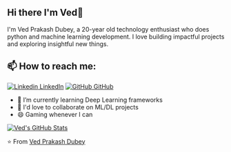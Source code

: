## Hi there I'm Ved👋
I'm Ved Prakash Dubey, a 20-year old technology enthusiast who does python and machine learning development. I love building impactful projects and exploring insightful new things.<br>
## 📫 How to reach me: 
[![Linkedin](https://i.stack.imgur.com/gVE0j.png) LinkedIn](https://www.linkedin.com/in/ved-prakash-dubey-swash/) [![GitHub](https://i.stack.imgur.com/tskMh.png) GitHub](https://github.com/VedPDubey)

- 🌱 I’m currently learning Deep Learning frameworks
- 👯 I'd love to collaborate on ML/DL projects
- 😄 Gaming whenever I can


[![Ved's GitHub Stats](https://github-readme-stats.vercel.app/api/?username=VedPDubey&count_private=true&theme=tokyonight&showicons=true)]()



⭐️ From [Ved Prakash Dubey](https://github.com/VedPDubey)
